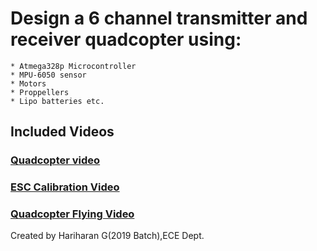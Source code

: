 # Design a 6 channel transmitter and receiver quadcopter using:
    * Atmega328p Microcontroller
    * MPU-6050 sensor
    * Motors
    * Proppellers
    * Lipo batteries etc.

## Included Videos
### [Quadcopter video](https://photos.app.goo.gl/qxwSvHjmQPd9qPkf8)
### [ESC Calibration Video](https://www.youtube.com/watch?v=qVy39tRL7Kc)
### [Quadcopter Flying Video](https://www.youtube.com/watch?v=rKsDd3vwVL8)

Created by Hariharan G(2019 Batch),ECE Dept.